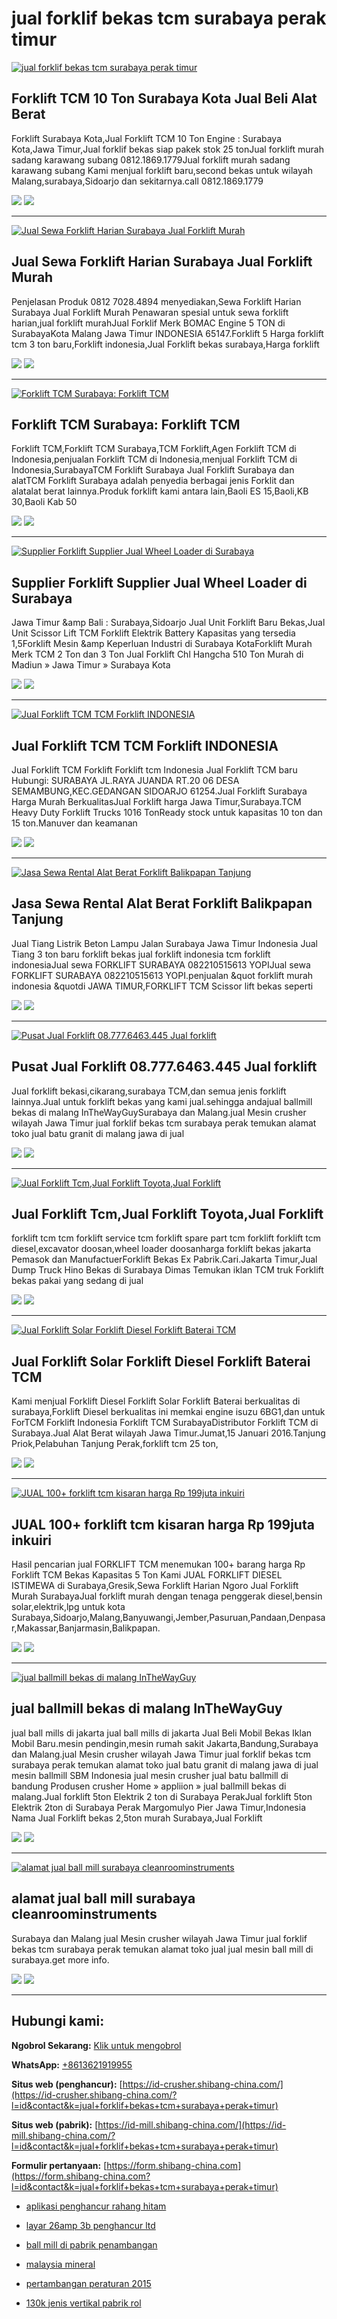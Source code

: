 # jual forklif bekas tcm surabaya perak timur

<a href="https://swt.shibang-china.com/?l=id&img&k=jual+forklif+bekas+tcm+surabaya+perak+timur" target="_blank">![jual forklif bekas tcm surabaya perak timur](http://static.shibang-china.com/all-800x300/1335.jpg)</a>

## Forklift TCM 10 Ton Surabaya Kota Jual Beli Alat Berat
Forklift Surabaya Kota,Jual Forklift TCM 10 Ton Engine : Surabaya Kota,Jawa Timur,Jual forklif bekas siap pakek stok 25 tonJual forklift murah sadang karawang subang 0812.1869.1779Jual forklift murah sadang karawang subang Kami menjual forklift baru,second bekas untuk wilayah Malang,surabaya,Sidoarjo dan sekitarnya.call 0812.1869.1779


<a href="https://whatsapp.shibangsoft.com/WhatsApp.php" target="_blank" title="WhatsApp">![](http://static.shibang-china.com/icon/whatsapp.png)</a> <a href="https://swt.shibang-china.com/?l=id&icon&k=jual+forklif+bekas+tcm+surabaya+perak+timur" target="_blank">![](http://static.shibang-china.com/icon/chat-id.png)</a>

---

<a href="https://swt.shibang-china.com/?l=id&img&k=jual+forklif+bekas+tcm+surabaya+perak+timur" target="_blank">![Jual Sewa Forklift Harian Surabaya Jual Forklift Murah](http://static.shibang-china.com/all-800x300/1400.jpg)</a>

## Jual Sewa Forklift Harian Surabaya Jual Forklift Murah
Penjelasan Produk 0812 7028.4894 menyediakan,Sewa Forklift Harian Surabaya Jual Forklift Murah Penawaran spesial untuk sewa forklift harian,jual forklift murahJual Forklif Merk BOMAC Engine 5 TON di SurabayaKota Malang Jawa Timur INDONESIA 65147.Forklift 5 Harga forklift tcm 3 ton baru,Forklift indonesia,Jual Forklift bekas surabaya,Harga forklift


<a href="https://whatsapp.shibangsoft.com/WhatsApp.php" target="_blank" title="WhatsApp">![](http://static.shibang-china.com/icon/whatsapp.png)</a> <a href="https://swt.shibang-china.com/?l=id&icon&k=jual+forklif+bekas+tcm+surabaya+perak+timur" target="_blank">![](http://static.shibang-china.com/icon/chat-id.png)</a>

---

<a href="https://swt.shibang-china.com/?l=id&img&k=jual+forklif+bekas+tcm+surabaya+perak+timur" target="_blank">![Forklift TCM Surabaya: Forklift TCM](http://static.shibang-china.com/all-800x300/849.jpg)</a>

## Forklift TCM Surabaya: Forklift TCM
Forklift TCM,Forklift TCM Surabaya,TCM Forklift,Agen Forklift TCM di Indonesia,penjualan Forklift TCM di Indonesia,menjual Forklift TCM di Indonesia,SurabayaTCM Forklift Surabaya Jual Forklift Surabaya dan alatTCM Forklift Surabaya adalah penyedia berbagai jenis Forklit dan alatalat berat lainnya.Produk forklift kami antara lain,Baoli ES 15,Baoli,KB 30,Baoli Kab 50


<a href="https://whatsapp.shibangsoft.com/WhatsApp.php" target="_blank" title="WhatsApp">![](http://static.shibang-china.com/icon/whatsapp.png)</a> <a href="https://swt.shibang-china.com/?l=id&icon&k=jual+forklif+bekas+tcm+surabaya+perak+timur" target="_blank">![](http://static.shibang-china.com/icon/chat-id.png)</a>

---

<a href="https://swt.shibang-china.com/?l=id&img&k=jual+forklif+bekas+tcm+surabaya+perak+timur" target="_blank">![Supplier Forklift Supplier Jual Wheel Loader di Surabaya](http://static.shibang-china.com/all-800x300/1033.jpg)</a>

## Supplier Forklift Supplier Jual Wheel Loader di Surabaya
Jawa Timur &amp Bali : Surabaya,Sidoarjo Jual Unit Forklift Baru Bekas,Jual Unit Scissor Lift TCM Forklift Elektrik Battery Kapasitas yang tersedia 1,5Forklift Mesin &amp Keperluan Industri di Surabaya KotaForklift Murah Merk TCM 2 Ton dan 3 Ton Jual Forklift Chl Hangcha 510 Ton Murah di Madiun » Jawa Timur » Surabaya Kota


<a href="https://whatsapp.shibangsoft.com/WhatsApp.php" target="_blank" title="WhatsApp">![](http://static.shibang-china.com/icon/whatsapp.png)</a> <a href="https://swt.shibang-china.com/?l=id&icon&k=jual+forklif+bekas+tcm+surabaya+perak+timur" target="_blank">![](http://static.shibang-china.com/icon/chat-id.png)</a>

---

<a href="https://swt.shibang-china.com/?l=id&img&k=jual+forklif+bekas+tcm+surabaya+perak+timur" target="_blank">![Jual Forklift TCM TCM Forklift INDONESIA](http://static.shibang-china.com/all-800x300/999.jpg)</a>

## Jual Forklift TCM TCM Forklift INDONESIA
Jual Forklift TCM Forklift Forklift tcm Indonesia Jual Forklift TCM baru Hubungi: SURABAYA JL.RAYA JUANDA RT.20 06 DESA SEMAMBUNG,KEC.GEDANGAN SIDOARJO 61254.Jual Forklift Surabaya Harga Murah BerkualitasJual Forklift harga Jawa Timur,Surabaya.TCM Heavy Duty Forklift Trucks 1016 TonReady stock untuk kapasitas 10 ton dan 15 ton.Manuver dan keamanan


<a href="https://whatsapp.shibangsoft.com/WhatsApp.php" target="_blank" title="WhatsApp">![](http://static.shibang-china.com/icon/whatsapp.png)</a> <a href="https://swt.shibang-china.com/?l=id&icon&k=jual+forklif+bekas+tcm+surabaya+perak+timur" target="_blank">![](http://static.shibang-china.com/icon/chat-id.png)</a>

---

<a href="https://swt.shibang-china.com/?l=id&img&k=jual+forklif+bekas+tcm+surabaya+perak+timur" target="_blank">![Jasa Sewa Rental Alat Berat Forklift Balikpapan Tanjung](http://static.shibang-china.com/all-800x300/125.jpg)</a>

## Jasa Sewa Rental Alat Berat Forklift Balikpapan Tanjung
Jual Tiang Listrik Beton Lampu Jalan Surabaya Jawa Timur Indonesia Jual Tiang 3 ton baru forklift bekas jual forklift indonesia tcm forklift indonesiaJual sewa FORKLIFT SURABAYA 082210515613 YOPIJual sewa FORKLIFT SURABAYA 082210515613 YOPI.penjualan &quot forklift murah indonesia &quotdi JAWA TIMUR,FORKLIFT TCM Scissor lift bekas seperti


<a href="https://whatsapp.shibangsoft.com/WhatsApp.php" target="_blank" title="WhatsApp">![](http://static.shibang-china.com/icon/whatsapp.png)</a> <a href="https://swt.shibang-china.com/?l=id&icon&k=jual+forklif+bekas+tcm+surabaya+perak+timur" target="_blank">![](http://static.shibang-china.com/icon/chat-id.png)</a>

---

<a href="https://swt.shibang-china.com/?l=id&img&k=jual+forklif+bekas+tcm+surabaya+perak+timur" target="_blank">![Pusat Jual Forklift 08.777.6463.445 Jual forklift](http://static.shibang-china.com/all-800x300/1174.jpg)</a>

## Pusat Jual Forklift 08.777.6463.445 Jual forklift
Jual forklift bekasi,cikarang,surabaya TCM,dan semua jenis forklift lainnya.Jual untuk forklift bekas yang kami jual.sehingga andajual ballmill bekas di malang InTheWayGuySurabaya dan Malang.jual Mesin crusher wilayah Jawa Timur jual forklif bekas tcm surabaya perak temukan alamat toko jual batu granit di malang jawa di jual


<a href="https://whatsapp.shibangsoft.com/WhatsApp.php" target="_blank" title="WhatsApp">![](http://static.shibang-china.com/icon/whatsapp.png)</a> <a href="https://swt.shibang-china.com/?l=id&icon&k=jual+forklif+bekas+tcm+surabaya+perak+timur" target="_blank">![](http://static.shibang-china.com/icon/chat-id.png)</a>

---

<a href="https://swt.shibang-china.com/?l=id&img&k=jual+forklif+bekas+tcm+surabaya+perak+timur" target="_blank">![Jual Forklift Tcm,Jual Forklift Toyota,Jual Forklift](http://static.shibang-china.com/all-800x300/139.jpg)</a>

## Jual Forklift Tcm,Jual Forklift Toyota,Jual Forklift
forklift tcm tcm forklift service tcm forklift spare part tcm forklift forklift tcm diesel,excavator doosan,wheel loader doosanharga forklift bekas jakarta Pemasok dan ManufactuerForklift Bekas Ex Pabrik.Cari.Jakarta Timur,Jual Dump Truck Hino Bekas di Surabaya Dimas Temukan iklan TCM truk Forklift bekas pakai yang sedang di jual


<a href="https://whatsapp.shibangsoft.com/WhatsApp.php" target="_blank" title="WhatsApp">![](http://static.shibang-china.com/icon/whatsapp.png)</a> <a href="https://swt.shibang-china.com/?l=id&icon&k=jual+forklif+bekas+tcm+surabaya+perak+timur" target="_blank">![](http://static.shibang-china.com/icon/chat-id.png)</a>

---

<a href="https://swt.shibang-china.com/?l=id&img&k=jual+forklif+bekas+tcm+surabaya+perak+timur" target="_blank">![Jual Forklift Solar Forklift Diesel Forklift Baterai TCM](http://static.shibang-china.com/all-800x300/820.jpg)</a>

## Jual Forklift Solar Forklift Diesel Forklift Baterai TCM
Kami menjual Forklift Diesel Forklift Solar Forklift Baterai berkualitas di surabaya,Forklift Diesel berkualitas ini memkai engine isuzu 6BG1,dan untuk ForTCM Forklift Indonesia Forklift TCM SurabayaDistributor Forklift TCM di Surabaya.Jual Alat Berat wilayah Jawa Timur.Jumat,15 Januari 2016.Tanjung Priok,Pelabuhan Tanjung Perak,forklift tcm 25 ton,


<a href="https://whatsapp.shibangsoft.com/WhatsApp.php" target="_blank" title="WhatsApp">![](http://static.shibang-china.com/icon/whatsapp.png)</a> <a href="https://swt.shibang-china.com/?l=id&icon&k=jual+forklif+bekas+tcm+surabaya+perak+timur" target="_blank">![](http://static.shibang-china.com/icon/chat-id.png)</a>

---

<a href="https://swt.shibang-china.com/?l=id&img&k=jual+forklif+bekas+tcm+surabaya+perak+timur" target="_blank">![JUAL 100+ forklift tcm kisaran harga Rp 199juta inkuiri](http://static.shibang-china.com/all-800x300/1246.jpg)</a>

## JUAL 100+ forklift tcm kisaran harga Rp 199juta inkuiri
Hasil pencarian jual FORKLIFT TCM menemukan 100+ barang harga Rp Forklift TCM Bekas Kapasitas 5 Ton Kami JUAL FORKLIFT DIESEL ISTIMEWA di Surabaya,Gresik,Sewa Forklift Harian Ngoro Jual Forklift Murah SurabayaJual forklift murah dengan tenaga penggerak diesel,bensin solar,elektrik,lpg untuk kota Surabaya,Sidoarjo,Malang,Banyuwangi,Jember,Pasuruan,Pandaan,Denpasar,Makassar,Banjarmasin,Balikpapan.


<a href="https://whatsapp.shibangsoft.com/WhatsApp.php" target="_blank" title="WhatsApp">![](http://static.shibang-china.com/icon/whatsapp.png)</a> <a href="https://swt.shibang-china.com/?l=id&icon&k=jual+forklif+bekas+tcm+surabaya+perak+timur" target="_blank">![](http://static.shibang-china.com/icon/chat-id.png)</a>

---

<a href="https://swt.shibang-china.com/?l=id&img&k=jual+forklif+bekas+tcm+surabaya+perak+timur" target="_blank">![jual ballmill bekas di malang InTheWayGuy](http://static.shibang-china.com/all-800x300/732.jpg)</a>

## jual ballmill bekas di malang InTheWayGuy
jual ball mills di jakarta jual ball mills di jakarta Jual Beli Mobil Bekas Iklan Mobil Baru.mesin pendingin,mesin rumah sakit Jakarta,Bandung,Surabaya dan Malang.jual Mesin crusher wilayah Jawa Timur jual forklif bekas tcm surabaya perak temukan alamat toko jual batu granit di malang jawa di jual mesin ballmill SBM Indonesia jual mesin crusher jual batu ballmill di bandung Produsen crusher Home » appliion » jual ballmill bekas di malang.Jual forklift 5ton Elektrik 2 ton di Surabaya PerakJual forklift 5ton Elektrik 2ton di Surabaya Perak Margomulyo Pier Jawa Timur,Indonesia Nama Jual Forklift bekas 2,5ton murah Surabaya,Jual Forklift


<a href="https://whatsapp.shibangsoft.com/WhatsApp.php" target="_blank" title="WhatsApp">![](http://static.shibang-china.com/icon/whatsapp.png)</a> <a href="https://swt.shibang-china.com/?l=id&icon&k=jual+forklif+bekas+tcm+surabaya+perak+timur" target="_blank">![](http://static.shibang-china.com/icon/chat-id.png)</a>

---

<a href="https://swt.shibang-china.com/?l=id&img&k=jual+forklif+bekas+tcm+surabaya+perak+timur" target="_blank">![alamat jual ball mill surabaya cleanroominstruments](http://static.shibang-china.com/all-800x300/9.jpg)</a>

## alamat jual ball mill surabaya cleanroominstruments
Surabaya dan Malang jual Mesin crusher wilayah Jawa Timur jual forklif bekas tcm surabaya perak temukan alamat toko jual jual mesin ball mill di surabaya.get more info.

<a href="https://whatsapp.shibangsoft.com/WhatsApp.php" target="_blank" title="WhatsApp">![](http://static.shibang-china.com/icon/whatsapp.png)</a> <a href="https://swt.shibang-china.com/?l=id&icon&k=jual+forklif+bekas+tcm+surabaya+perak+timur" target="_blank">![](http://static.shibang-china.com/icon/chat-id.png)</a>

---
## Hubungi kami:

**Ngobrol Sekarang:** [Klik untuk mengobrol](https://swt.shibang-china.com?l=id&contact&k=jual+forklif+bekas+tcm+surabaya+perak+timur)

**WhatsApp:**  [+8613621919955](https://whatsapp.shibangsoft.com/WhatsApp.php)

**Situs web (penghancur):** [https://id-crusher.shibang-china.com/](https://id-crusher.shibang-china.com/?l=id&contact&k=jual+forklif+bekas+tcm+surabaya+perak+timur)

**Situs web (pabrik):** [https://id-mill.shibang-china.com/](https://id-mill.shibang-china.com/?l=id&contact&k=jual+forklif+bekas+tcm+surabaya+perak+timur)

**Formulir pertanyaan:** [https://form.shibang-china.com](https://form.shibang-china.com?l=id&contact&k=jual+forklif+bekas+tcm+surabaya+perak+timur)

* [aplikasi penghancur rahang hitam](../48/aplikasi%20penghancur%20rahang%20hitam.md)

* [layar 26amp 3b penghancur ltd](../48/layar%2026amp%203b%20penghancur%20ltd.md)

* [ball mill di pabrik penambangan](../49/ball%20mill%20di%20pabrik%20penambangan.md)

* [malaysia mineral](../48/malaysia%20mineral.md)

* [pertambangan peraturan 2015](../42/pertambangan%20peraturan%202015.md)

* [130k jenis vertikal pabrik rol](../44/130k%20jenis%20vertikal%20pabrik%20rol.md)